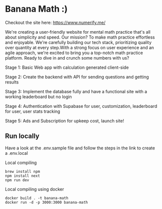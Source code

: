 # Banana Math :)

Checkout the site here: https://www.numerify.me/

We're creating a user-friendly website for mental math practice that's all about simplicity and speed. Our mission? To make math practice effortless and enjoyable. We're carefully building our tech stack, prioritizing quality over quantity at every step.With a strong focus on user experience and an agile approach, we're excited to bring you a top-notch math practice platform. Ready to dive in and crunch some numbers with us?

Stage 1: Basic Web app with calculation generated client-side

Stage 2: Create the backend with API for sending questions and getting results

Stage 3: Implement the database fully and have a functional site with a working leaderboard but no login

Stage 4: Authentication with Supabase for user, customization, leaderboard for user, user stats tracking

Stage 5: Ads and Subscription for upkeep cost, launch site!

## Run locally

Have a look at the .env.sample file and follow the steps in the link to create a .env.local

Local compiling

```
brew install npm
npm install next
npm run dev
```

Local compiling using docker

```
docker build . -t banana-math
docker run -d -p 3000:3000 banana-math
```
